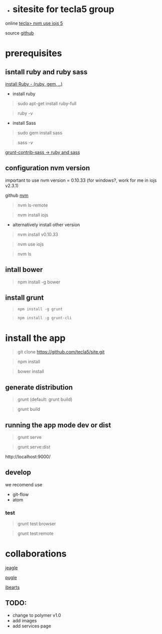 * # sitesite for tecla5 group

online
[tecla> nvm use iojs
5](http://www.tecla5.com)

source
[github](https://github.com/tecla5/site)



# prerequisites

## isntall ruby and ruby sass
[install Ruby - (ruby, gem, ..)](https://www.youtube.com/watch?v=INH_OW4lFSs)

* install ruby
> sudo apt-get install ruby-full

> ruby -v

* install Sass
> sudo gem install sass

> sass -v

[grunt-contrib-sass -> ruby and sass](https://github.com/gruntjs/grunt-contrib-sass)


## configuration nvm version
important to use nvm version = 0.10.33 (for windows?, work for me in iojs v2.3.1)

github [nvm](https://github.com/creationix/nvm)

> nvm ls-remote


> nvm install iojs

* alternatively install other version
> nvm install v0.10.33

> nvm use iojs

> nvm ls

## intall bower
> npm install -g bower

## install grunt
> `npm install -g grunt`

> `npm install -g grunt-cli`


# install the app
> git clone https://github.com/tecla5/site.git

> npm install

> bower install


## generate distribution
> grunt (default: grunt build)

> grunt build


## running the app mode dev or dist
> grunt serve

> grunt serve:dist

http://localhost:9000/




## develop
we recomend use
- git-flow
- atom

### test

> grunt test:browser

> grunt test:remote



# collaborations
[jeagle](http://mu.jeagle.es/groupjs/)

[pugle](http://pugle.net/)

[ibearts](http://ibearts.com/)


## TODO:

- change to polymer v1.0
- add images
- add services page
